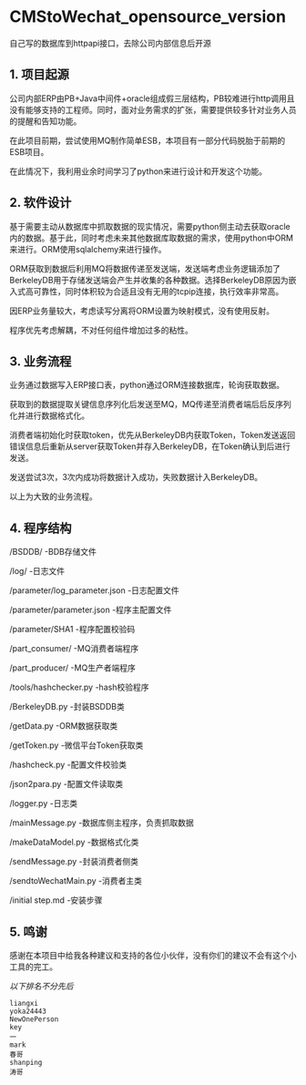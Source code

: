 # CMStoWechat_opensource_version
自己写的数据库到httpapi接口，去除公司内部信息后开源
## 1. 项目起源
公司内部ERP由PB+Java中间件+oracle组成假三层结构，PB较难进行http调用且没有能够支持的工程师。同时，面对业务需求的扩张，需要提供较多针对业务人员的提醒和告知功能。

在此项目前期，尝试使用MQ制作简单ESB，本项目有一部分代码脱胎于前期的ESB项目。

在此情况下，我利用业余时间学习了python来进行设计和开发这个功能。
## 2. 软件设计

基于需要主动从数据库中抓取数据的现实情况，需要python侧主动去获取oracle内的数据。基于此，同时考虑未来其他数据库取数据的需求，使用python中ORM来进行。ORM使用sqlalchemy来进行操作。

ORM获取到数据后利用MQ将数据传递至发送端，发送端考虑业务逻辑添加了BerkeleyDB用于存储发送端会产生并收集的各种数据。选择BerkeleyDB原因为嵌入式高可靠性，同时体积较为合适且没有无用的tcpip连接，执行效率非常高。

因ERP业务量较大，考虑读写分离将ORM设置为映射模式，没有使用反射。

程序优先考虑解耦，不对任何组件增加过多的粘性。

## 3. 业务流程

业务通过数据写入ERP接口表，python通过ORM连接数据库，轮询获取数据。

获取到的数据提取关键信息序列化后发送至MQ，MQ传递至消费者端后后反序列化并进行数据格式化。

消费者端初始化时获取token，优先从BerkeleyDB内获取Token，Token发送返回错误信息后重新从server获取Token并存入BerkeleyDB，在Token确认到后进行发送。

发送尝试3次，3次内成功将数据计入成功，失败数据计入BerkeleyDB。

以上为大致的业务流程。

## 4. 程序结构

/BSDDB/                         -BDB存储文件

/log/                           -日志文件

/parameter/log_parameter.json   -日志配置文件

/parameter/parameter.json       -程序主配置文件

/parameter/SHA1                 -程序配置校验码

/part_consumer/                 -MQ消费者端程序

/part_producer/                 -MQ生产者端程序

/tools/hashchecker.py           -hash校验程序

/BerkeleyDB.py                  -封装BSDDB类

/getData.py                     -ORM数据获取类

/getToken.py                    -微信平台Token获取类

/hashcheck.py                   -配置文件校验类

/json2para.py                   -配置文件读取类

/logger.py                      -日志类

/mainMessage.py                 -数据库侧主程序，负责抓取数据

/makeDataModel.py               -数据格式化类

/sendMessage.py                 -封装消费者侧类

/sendtoWechatMain.py            -消费者主类

/initial step.md                -安装步骤

## 5. 鸣谢
感谢在本项目中给我各种建议和支持的各位小伙伴，没有你们的建议不会有这个小工具的完工。

*以下排名不分先后*

```
liangxi
yoka24443
NewOnePerson
key
一
mark
春哥
shanping
涛哥
```

